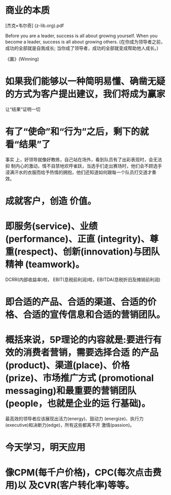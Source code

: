 # 商业的本质


[杰克•韦尔奇] (z-lib.org).pdf

Before you are a leader, success is all about growing yourself.
When you become a leader, success is all about growing others.
    (在你成为领导者之前，成功的全部就是自我成长;
当你成了领导者，成功的全部就变成帮助他人成长。)

《赢》(Winning)
# 如果我们能够以一种简明易懂、确凿无疑的方式为客户提出建议，我们将成为赢家

让“结果”证明一切
# 有了“使命”和“行为”之后，剩下的就看“结果”了

事实 上，好领导就像好教练，自己站在场外，看到队员有了出彩表现时，会无法抑 制内心的激动，情不自禁地欢呼雀跃，当选手们走出赛场时，他们会不顾选手 浸满汗水的衣服而给予热情的拥抱，他们还知道如何跟每一个队员打交道才奏 效。

# 成就客户，创造 价值。

# 即服务(service)、业绩(performance)、正直 (integrity)、尊重(respect)、创新(innovation)与团队精神 (teamwork)。

DCRR(内部收益率)啦， EBIT(息税前利润)啦，EBITDA(息税折旧及摊销前利润)

# 即合适的产品、合适的渠道、合适的价格、合适的宣传信息和合适的营销团队。

# 概括来说，5P理论的内容就是:要进行有效的消费者营销，需要选择合适 的产品(product)、渠道(place)、价格(prize)、市场推广方式 (promotional messaging)和最重要的营销团队(people，也就是企业的运 行基础)。

最高效的领导者应该展现出活力(energy)、鼓动力 (energize)、执行力(executive)和决断力(edge)，所有这些都离不开 激情(passion)。

# 今天学习，明天应用

# 像CPM(每千户价格)，CPC(每次点击费用)以 及CVR(客户转化率)等等。




